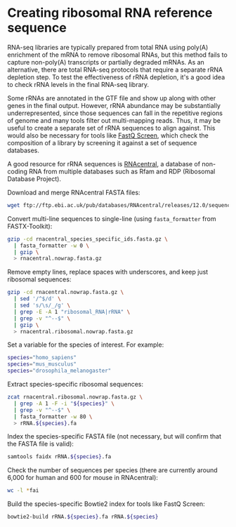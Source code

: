 # Creating ribosomal RNA reference sequence


RNA-seq libraries are typically prepared from total RNA using poly(A) enrichment of the mRNA to remove ribosomal RNAs, but this method fails to capture non-poly(A) transcripts or partially degraded mRNAs.
As an alternative, there are total RNA-seq protocols that require a separate rRNA depletion step.
To test the effectiveness of rRNA depletion, it's a good idea to check rRNA levels in the final RNA-seq library.

Some rRNAs are annotated in the GTF file and show up along with other genes in the final output.
However, rRNA abundance may be substantially underrepresented, since those sequences can fall in the repetitive regions of genome and many tools filter out multi-mapping reads.
Thus, it may be useful to create a separate set of rRNA sequences to align against.
This would also be necessary for tools like [FastQ Screen](https://www.bioinformatics.babraham.ac.uk/projects/fastq_screen/), which check the composition of a library by screening it against a set of sequence databases.

A good resource for rRNA sequences is [RNAcentral](https://rnacentral.org/), a database of non-coding RNA from multiple databases such as Rfam and RDP (Ribosomal Database Project).

Download and merge RNAcentral FASTA files:

```bash
wget ftp://ftp.ebi.ac.uk/pub/databases/RNAcentral/releases/12.0/sequences/rnacentral_species_specific_ids.fasta.gz
```

Convert multi-line sequences to single-line (using `fasta_formatter` from FASTX-Toolkit):

```bash
gzip -cd rnacentral_species_specific_ids.fasta.gz \
  | fasta_formatter -w 0 \
  | gzip \
  > rnacentral.nowrap.fasta.gz
```

Remove empty lines, replace spaces with underscores, and keep just ribosomal sequences:

```bash
gzip -cd rnacentral.nowrap.fasta.gz \
  | sed '/^$/d' \
  | sed 's/\s/_/g' \
  | grep -E -A 1 "ribosomal_RNA|rRNA" \
  | grep -v "^--$" \
  | gzip \
  > rnacentral.ribosomal.nowrap.fasta.gz
```

Set a variable for the species of interest. For example:

```bash
species="homo_sapiens"
species="mus_musculus"
species="drosophila_melanogaster"
```

Extract species-specific ribosomal sequences:

```bash
zcat rnacentral.ribosomal.nowrap.fasta.gz \
  | grep -A 1 -F -i "${species}" \
  | grep -v "^--$" \
  | fasta_formatter -w 80 \
  > rRNA.${species}.fa
```

Index the species-specific FASTA file (not necessary, but will confirm that the FASTA file is valid):

```bash
samtools faidx rRNA.${species}.fa
```

Check the number of sequences per species (there are currently around 6,000 for human and 600 for mouse in RNAcentral):

```bash
wc -l *fai
```

Build the species-specific Bowtie2 index for tools like FastQ Screen:

```bash
bowtie2-build rRNA.${species}.fa rRNA.${species}
```
